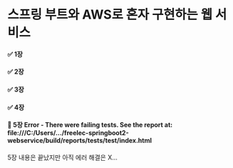 # 스프링 부트와 AWS로 혼자 구현하는 웹 서비스
#### ✅ 1장
#### ✅ 2장
#### ✅ 3장
#### ✅ 4장
#### 🔴 5장 Error - There were failing tests. See the report at: file:///C:/Users/.../freelec-springboot2-webservice/build/reports/tests/test/index.html
5장 내용은 끝났지만 아직 에러 해결은 X...
